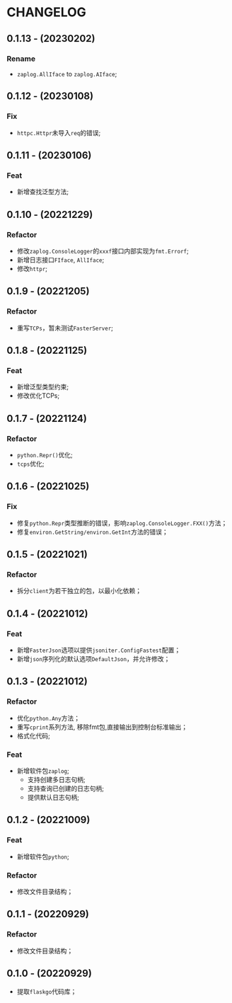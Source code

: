 # CHANGELOG

## 0.1.13 - (20230202)

### Rename

- `zaplog.AllIface` to `zaplog.AIface`;

## 0.1.12 - (20230108)

### Fix

- `httpc.Httpr`未导入`req`的错误;

## 0.1.11 - (20230106)

### Feat

- 新增查找泛型方法;

## 0.1.10 - (20221229)

### Refactor

- 修改`zaplog.ConsoleLogger`的`xxxf`接口内部实现为`fmt.Errorf`;
- 新增日志接口`FIface`, `AllIface`;
- 修改`httpr`;

## 0.1.9 - (20221205)

### Refactor

- 重写`TCPs`，暂未测试`FasterServer`;

## 0.1.8 - (20221125)

### Feat

- 新增泛型类型约束;
- 修改优化TCPs;

## 0.1.7 - (20221124)

### Refactor

- `python.Repr()`优化;
- `tcps`优化;

## 0.1.6 - (20221025)

### Fix

- 修复`python.Repr`类型推断的错误，影响`zaplog.ConsoleLogger.FXX()`方法；
- 修复`environ.GetString/environ.GetInt`方法的错误；

## 0.1.5 - (20221021)

### Refactor

- 拆分`client`为若干独立的包，以最小化依赖；

## 0.1.4 - (20221012)

### Feat

- 新增`FasterJson`选项以提供`jsoniter.ConfigFastest`配置；
- 新增`json`序列化的默认选项`DefaultJson`，并允许修改；

## 0.1.3 - (20221012)

### Refactor

- 优化`python.Any`方法；
- 重写`cprint`系列方法, 移除fmt包,直接输出到控制台标准输出；
- 格式化代码;

### Feat

- 新增软件包`zaplog`;
    - 支持创建多日志句柄;
    - 支持查询已创建的日志句柄;
    - 提供默认日志句柄;

## 0.1.2 - (20221009)

### Feat

- 新增软件包`python`;

### Refactor

- 修改文件目录结构；

## 0.1.1 - (20220929)

### Refactor

- 修改文件目录结构；

## 0.1.0 - (20220929)

- 提取`flaskgo`代码库；